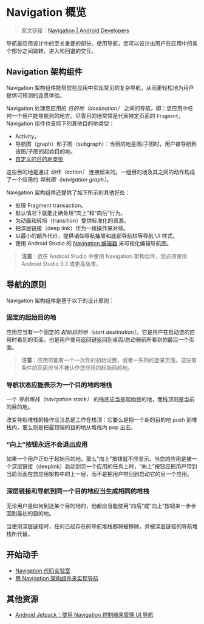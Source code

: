 # Navigation 概览
> 原文链接：[Navigation  |  Android Developers](https://developer.android.google.cn/topic/libraries/architecture/navigation)

导航是应用设计中的至关重要的部分。使用导航，您可以设计出用户在应用中的各个部分之间跳转、进入和回退的交互。

## Navigation 架构组件

Navigation 架构组件能帮您在应用中实现常见的复杂导航，从而更轻松地为用户提供可预测的连贯体验。

Navigation 处理您应用的 *目的地（destination）* 之间的导航，即：您应用中任何一个用户能导航到的地方。尽管目的地常常是代表特定页面的 `Fragment`，Navigation 组件也支持下列其他目的地类型：

* Activity。
* 导航图（graph）和子图（subgraph）：当目的地是图/子图时，用户被导航到该图/子图的起始目的地。
* [自定义的目的地类型](https://github.com/Android-Jetpack-Chinese-Translation/android-jetpack-chinese-translation/blob/master/DOCS/B_Guides/3_Core_topics/3_2_Architecture_Components/3_2_6_Navigation/3_2_6_6_Add_support_for_new_destination.md)

这些目的地是通过 *动作（action）* 连接起来的。一组目的地及其之间的动作构成了一个应用的 *导航图（navigation graph）*。

Navigation 架构组件还提供了如下所示的其他好处：

* 处理 Fragment transaction。
* 默认情况下就能正确处理“向上”和“向后”行为。
* 为动画和转场（transition）提供标准化的资源。
* 把深层链接（deep link）作为一级操作来对待。
* 以最小的额外代价，提供诸如导航抽屉和底部导航栏等导航 UI 样式。
* 使用 Android Studio 的 [Navigation 编辑器](https://github.com/Android-Jetpack-Chinese-Translation/android-jetpack-chinese-translation/blob/master/DOCS/B_Guides/3_Core_topics/3_2_Architecture_Components/3_2_6_Navigation/3_2_6_2_Implement_Navigation_with_the_Navigation_Architecture_Component.md) 来可视化编辑导航图。

> **注意**：欲在 Android Studio 中使用 Navigation 架构组件，您必须使用 Android Studio 3.3 或更高版本。

## 导航的原则

Navigation 架构组件是基于以下的设计原则：

### 固定的起始目的地

应用应当有一个固定的 *起始目的地（start destination）*。它是用户在启动您的应用时看到的页面，也是用户使用返回键返回到桌面/启动器前所看到的最后一个页面。

> **注意**：应用可能有一个一次性的初始设置，或者一系列的登录页面。这些有条件的页面应当不被认作您应用的起始目的地。

### 导航状态应能表示为一个目的地的堆栈

一个 *导航堆栈（navigation stack）* 的栈底应当是起始目的地，而栈顶则是当前的目的地。

改变导航堆栈的操作应当总是工作在栈顶：它要么是把一个新的目的地 push 到堆栈内，要么则是把最顶端的目的地从堆栈内 pop 出去。

### “向上”按钮永远不会退出应用

如果一个用户正处于起始目的地，那么“向上”按钮就不应显示。当您的应用是被一个深层链接（deeplink）启动到另一个应用的任务上时，“向上”按钮应把用户带到当前页面在您应用架构中的上一层，而不是把用户带回到启动它的另一个应用。

### 深层链接和导航到同一个目的地应当生成相同的堆栈

无论用户是如何到达某个目的地的，他都应当能使用”向后“或”向上“按钮来一步步回到最初的目的地。

当使用深层链接时，任何已经存在的导航堆栈都将被移除，并被深层链接的导航堆栈所代替。

## 开始动手

* [Navigation 代码实验室](https://codelabs.developers.google.com/codelabs/android-navigation?hl=zh-cn)
*  [用 Navigation 架构组件来实现导航](https://github.com/Android-Jetpack-Chinese-Translation/android-jetpack-chinese-translation/blob/master/DOCS/B_Guides/3_Core_topics/3_2_Architecture_Components/3_2_6_Navigation/3_2_6_2_Implement_Navigation_with_the_Navigation_Architecture_Component.md)

## 其他资源

* [Android Jetpack：使用 Navigation 控制器来管理 UI 导航](https://www.youtube.com/watch?v=8GCXtCjtg40&hl=zh-cn)

